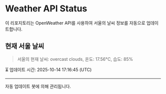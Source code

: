 
# Weather API Status

이 리포지토리는 OpenWeather API를 사용하여 서울의 날씨 정보를 자동으로 업데이트합니다.

## 현재 서울 날씨
> 서울의 현재 날씨: overcast clouds, 온도: 17.56°C, 습도: 85%

⏳ 업데이트 시간: 2025-10-14 17:16:45 (UTC)

---
자동 업데이트 봇에 의해 관리됩니다.
